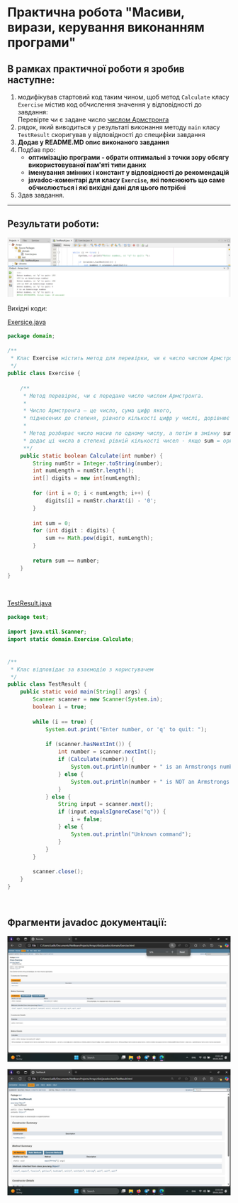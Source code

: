 # Практична робота "Масиви, вирази, керування виконанням програми"

## В рамках практичної роботи я зробив наступне:
1. модифікував стартовий код таким чином, щоб метод ```Calculate``` класу ```Exercise``` містив код обчислення значення у відповідності до завдання:<br>
Перевірте чи є задане число [числом Армстронга](https://uk.wikipedia.org/wiki/%D0%A7%D0%B8%D1%81%D0%BB%D0%B0_%D0%90%D1%80%D0%BC%D1%81%D1%82%D1%80%D0%BE%D0%BD%D0%B3%D0%B0)
3. рядок, який виводиться у результаті виконання методу ```main``` класу ```TestResult``` скоригував у відповідності до специфіки завдання
4. **Додав у README.MD опис виконаного завдання**
5. Подбав про:
    * **оптимізацію програми - обрати оптимальні з точки зору обсягу використовуваної пам'яті типи даних**
    * **іменування змінних і констант у відповідності до рекомендацій**
    * **javadoc-коментарі для класу ```Exercise```, які пояснюють що саме обчислюється і які вихідні дані для цього потрібні**
6. Здав завдання.

---

## Результати роботи:

![](https://github.com/ppc-ntu-khpi/arrays-Adey4k/blob/master/images/arrays.jpg "Вивід програми")

Вихідні коди:

[Exersice.java](https://github.com/ppc-ntu-khpi/arrays-Adey4k/blob/master/src/domain/Exercise.java)<br>
``` java
package domain;

/**
 * Клас Exercise містить метод для перевірки, чи є число числом Армстронга.
 */
public class Exercise {  
    
    /**
     * Метод перевіряє, чи є передане число числом Армстронга.
     * 
     * Число Армстронга — це число, сума цифр якого,
     * піднесених до степеня, рівного кількості цифр у числі, дорівнює самому числу.
     * 
     * Метод розбирає число масив по одному числу, а потім в змінну sum
     * додає ці числа в степені рівній кількості чисел - якщо sum = оригинільному числу, воно є числом Армстронга
     **/
    public static boolean Calculate(int number) {
        String numStr = Integer.toString(number);
        int numLength = numStr.length();
        int[] digits = new int[numLength];
        
        for (int i = 0; i < numLength; i++) {
            digits[i] = numStr.charAt(i) - '0';
        }
        
        int sum = 0;
        for (int digit : digits) {
            sum += Math.pow(digit, numLength);
        }
        
        return sum == number;
    }
}

```
<br>

[TestResult.java](https://github.com/ppc-ntu-khpi/arrays-Adey4k/blob/master/src/domain/TestResult.java)<br>

``` java
package test;

import java.util.Scanner;
import static domain.Exercise.Calculate;


/**
 * Клас відповідає за взаємодію з користувачем
 */
public class TestResult {
    public static void main(String[] args) {
        Scanner scanner = new Scanner(System.in);
        boolean i = true;
        
        while (i == true) {
            System.out.print("Enter number, or 'q' to quit: ");
            
            if (scanner.hasNextInt()) {
                int number = scanner.nextInt();
                if (Calculate(number)) {
                    System.out.println(number + " is an Armstrongs number");
                } else {
                    System.out.println(number + " is NOT an Armstrongs number");
                }
            } else {
                String input = scanner.next();
                if (input.equalsIgnoreCase("q")) {
                    i = false;
                } else {
                    System.out.println("Unknown command");
                }
            }
        }
        
        scanner.close();
    }
}
```
<br>

## Фрагменти javadoc документації:

![](https://github.com/ppc-ntu-khpi/arrays-Adey4k/blob/master/images/arrays3.jpg "Excersice")

![](https://github.com/ppc-ntu-khpi/arrays-Adey4k/blob/master/images/arrays2.jpg "TestResult")

